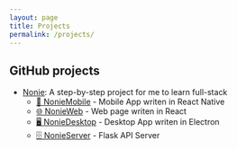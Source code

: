 ```yaml
---
layout: page
title: Projects
permalink: /projects/
---
```

## GitHub projects
* [Nonie](https://whyen-wang.github.io/Nonie/): A step-by-step project for me to learn full-stack
    * [📱 NonieMobile](https://github.com/whyen-wang/NonieMobile) - Mobile App writen in React Native
    * [🌐 NonieWeb](https://github.com/whyen-wang/NonieWeb) - Web page writen in React
    * [🖥️ NonieDesktop](https://github.com/whyen-wang/NonieDesktop) - Desktop App writen in Electron
    * [🗄️ NonieServer](https://github.com/whyen-wang/NonieServer) - Flask API Server